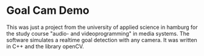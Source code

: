 Goal Cam Demo
=========

This was just a project from the university of applied science in hamburg for the study course "audio- and videoprogramming" in media systems. The software simulates a realtime goal detection with any camera. It was written in C++ and the library openCV.
